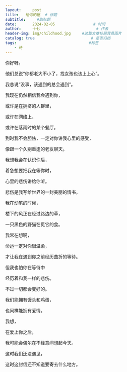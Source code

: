 ```yaml
---
layout:     post                       
title:   给你的信  # 标题
subtitle:     #副标题
date:       2024-02-05                 # 时间
author:     十七                         # 作者
header-img: img/childhood.jpg     #这篇文章标题背景图片
catalog: true                         # 是否归档
tags:                                #标签
    - 诗
---
```


你好呀。

他们总说“你都老大不小了，找女孩也该上上心”。

我总说“没事，该遇到的总会遇到”。

我现在仍然相信我会遇到你，

或许是在拥挤的人群里，

或许在网络上，

或许在落雨时的某个餐厅。

到时我不会胆怯，一定对你讲我心里的感受，

像跟一个久别重逢的老友聊天。

我想我会在认识你后，

着急想要把我在等你时，

心里的悲伤讲给你听。

悲伤是我写给世界的一封美丽的情书，

我在动笔的时候，

楼下的风正在经过路边的草，

一只黑色的野猫在觅它的食。

我常在想啊，

命运一定对你很温柔，

才让我在遇到你之前经历曲折的等待。

但我也怕你在等待中

经历着和我一样的悲伤。

不过一切都会变好的。

我们能拥有馒头和鸡蛋，

也同样能拥有爱情。

我想，

在爱上你之后，

我可能会偶尔在不经意间想起今天。

这时我们还没遇见，

这时这封信还不知道要寄去什么地方。
